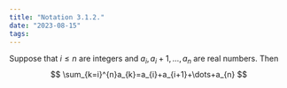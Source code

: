 ```yaml
---
title: "Notation 3.1.2."
date: "2023-08-15"
tags:
---
```


Suppose that $i\leq n$ are integers and $a_{i},a_{i}+1,\dots,a_{n}$ are real numbers. Then
$$
\sum_{k=i}^{n}a_{k}=a_{i}+a_{i+1}+\dots+a_{n}
$$
